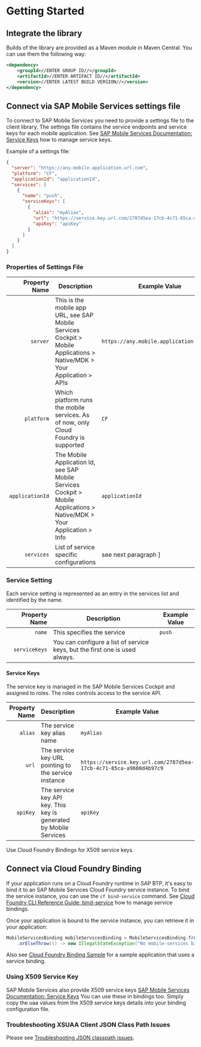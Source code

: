 # Getting Started

## Integrate the library

Builds of the library are provided as a Maven module in Maven Central. You can use them the following way:

```xml
<dependency>
    <groupId>//ENTER GROUP ID//</groupId>
    <artifactId>//ENTER ARTIFACT ID//</artifactId>
    <version>//ENTER LATEST BUILD VERSION//</version>
</dependency>
```

## Connect via SAP Mobile Services settings file

To connect to SAP Mobile Services you need to provide a settings file to the client library.
The settings file contains the service endpoints and service keys for each mobile application.
See [SAP Mobile Services Documentation: Service Keys](https://help.sap.com/doc/f53c64b93e5140918d676b927a3cd65b/Cloud/en-US/docs-en/guides/features/security/admin/service-keys.html) how to manage service keys.

Example of a settings file:

```JSON
{
  "server": "https://any.mobile.application.url.com",
  "platform": "CF",
  "applicationId": "applicationId",
  "services": [
    {
      "name": "push",
      "serviceKeys": [
        {
          "alias": "myAlias",
          "url": "https://service.key.url.com/2787d5ea-17cb-4c71-85ca-a9600d4b97c9",
          "apiKey": "apiKey"
        }
      ]
    }
  ]
}
```

### Properties of Settings File

| Property Name | Description | Example Value |
| --:| ----- | ----- |
| `server` | This is the mobile app URL, see SAP Mobile Services Cockpit > Mobile Applications > Native/MDK > Your Application > APIs | `https://any.mobile.application.url.com` |
| `platform` | Which platform runs the mobile services. As of now, only Cloud Foundry is supported | `CF`|
| `applicationId` | The Mobile Application Id, see  SAP Mobile Services Cockpit > Mobile Applications > Native/MDK > Your Application > Info | `applicationId` |
| `services` | List of service specific configurations |  see next paragraph ]

### Service Setting

Each service setting is represented as an entry in the services list and identified by the name.

| Property Name | Description | Example Value |
| --:| ----- | ----- |
| `name`| This specifies the service | `push` |
| `serviceKeys` | You can configure a list of service keys, but the first one is used always. | |

#### Service Keys

The service key is managed in the SAP Mobile Services Cockpit and assigned to roles.
The roles controls access to the service API.

| Property Name | Description | Example Value |
| --:| ----- | ----- |
| `alias` | The service key alias name | `myAlias`|
| `url` | The service key URL pointing to the service instance | `https://service.key.url.com/2787d5ea-17cb-4c71-85ca-a9600d4b97c9`|
| `apiKey`| The service key API key. This key is generated by Mobile Services | `apiKey`|

Use Cloud Foundry Bindings for X509 service keys.

## Connect via Cloud Foundry Binding

If your application runs on a Cloud Foundry runtime in SAP BTP, it's easy to bind it to an SAP Mobile Services Cloud Foundry service instance.
To bind the service instance, you can use the `cf bind-service` command.
See [Cloud Foundry CLI Reference Guide: bind-service](https://cli.cloudfoundry.org/en-US/v6/bind-service.html) how to manage service bindings.

Once your application is bound to the service instance, you can retrieve it in your application:

```java
MobileServicesBinding mobileServicesBinding = MobileServicesBinding.fromVCAPVariables()
    .orElseThrow(() -> new IllegalStateException("No mobile-services binding found"));
```

Also see [Cloud Foundry Binding Sample](https://github.com/SAP/java-integration-for-sap-mobile-services/tree/main/samples/cloud-foundry-binding-sample) for a sample application that uses a service binding.

### Using X509 Service Key

SAP Mobile Services also provide X509 service keys [SAP Mobile Services Documentation: Service Keys](https://help.sap.com/doc/f53c64b93e5140918d676b927a3cd65b/Cloud/en-US/docs-en/guides/features/security/admin/service-keys.html)
You can use these in bindings too.
Simply copy the uaa values from the X509 service keys details into your binding configuration file.

### Troubleshooting XSUAA Client JSON Class Path Issues

Please see [Troubleshooting JSON classpath issues](https://github.com/SAP/cloud-security-xsuaa-integration/blob/0bb7d23fb7960a42767370a691468aebd77c5eb3/docs/Troubleshooting_JsonClasspathIssues.md).
